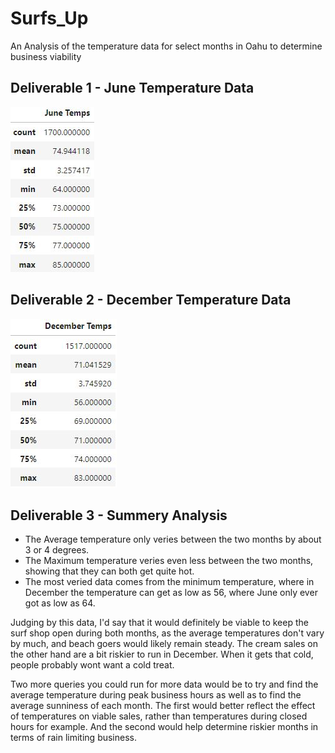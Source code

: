# Surfs_Up
An Analysis of the temperature data for select months in Oahu to determine business viability


## Deliverable 1 - June Temperature Data
![](Module_9/Resources/June_data.JPG)

## Deliverable 2 - December Temperature Data
![](Module_9/Resources/December_data.JPG) 

## Deliverable 3 - Summery Analysis
* The Average temperature only veries between the two months by about 3 or 4 degrees.  
* The Maximum temperature veries even less between the two months, showing that they can both get quite hot.
* The most veried data comes from the minimum temperature, where in December the temperature can get as low as 56, where June only ever got as low as 64. 

Judging by this data, I'd say that it would definitely be viable to keep the surf shop open during both months, as the average temperatures don't vary by much, and beach goers would likely remain steady. The cream sales on the other hand are a bit riskier to run in December. When it gets that cold, people probably wont want a cold treat. 

Two more queries you could run for more data would be to try and find the average temperature during peak business hours as well as to find the average sunniness of each month. The first would better reflect the effect of temperatures on viable sales, rather than temperatures during closed hours for example. And the second would help determine riskier months in terms of rain limiting business.
